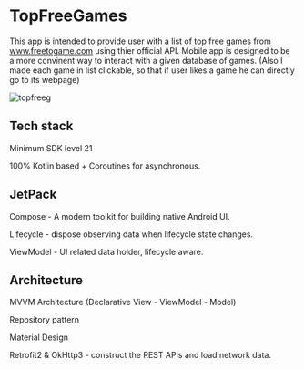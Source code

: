 # TopFreeGames
This app is intended to provide user with a list of top free games from www.freetogame.com using thier official API.
Mobile app is designed to be a more convinent way to interact with a given database of games.
(Also I made each game in list clickable, so that if user likes a game he can directly go to its webpage)

![topfreeg](https://user-images.githubusercontent.com/67738637/236890981-d38ce28f-1695-4369-a5f0-2515ce74ca9b.gif)

## Tech stack

Minimum SDK level 21

100% Kotlin based + Coroutines for asynchronous.

## JetPack

Compose - A modern toolkit for building native Android UI.

Lifecycle - dispose observing data when lifecycle state changes.

ViewModel - UI related data holder, lifecycle aware.

## Architecture

MVVM Architecture (Declarative View - ViewModel - Model)

Repository pattern

Material Design 

Retrofit2 & OkHttp3 - construct the REST APIs and load network data.
